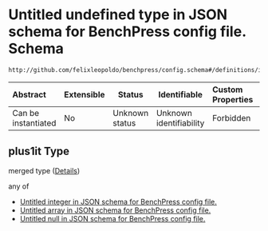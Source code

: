 # Untitled undefined type in JSON schema for BenchPress config file. Schema

```txt
http://github.com/felixleopoldo/benchpress/config.schema#/definitions/itsearch/properties/optional/properties/plus1it
```




| Abstract            | Extensible | Status         | Identifiable            | Custom Properties | Additional Properties | Access Restrictions | Defined In                                                               |
| :------------------ | ---------- | -------------- | ----------------------- | :---------------- | --------------------- | ------------------- | ------------------------------------------------------------------------ |
| Can be instantiated | No         | Unknown status | Unknown identifiability | Forbidden         | Allowed               | none                | [config.schema.json\*](../out/config.schema.json "open original schema") |

## plus1it Type

merged type ([Details](config-definitions-flexnonnegintnull.md))

any of

-   [Untitled integer in JSON schema for BenchPress config file.](config-definitions-nonnegint.md "check type definition")
-   [Untitled array in JSON schema for BenchPress config file.](config-definitions-flexnonnegintnull-anyof-1.md "check type definition")
-   [Untitled null in JSON schema for BenchPress config file.](config-definitions-flexnonnegintnull-anyof-2.md "check type definition")
